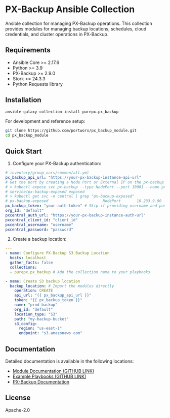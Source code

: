 # PX-Backup Ansible Collection

Ansible collection for managing PX-Backup operations. This collection provides modules for managing backup locations, schedules, cloud credentials, and cluster operations in PX-Backup.

## Requirements

- Ansible Core >= 2.17.6
- Python >= 3.9
- PX-Backup >= 2.9.0
- Stork >= 24.3.3
- Python Requests library

## Installation

```bash
ansible-galaxy collection install purepx.px_backup
```

For development and reference setup:
```bash
git clone https://github.com/portworx/px_backup_module.git
cd px_backup_module
```


## Quick Start

1. Configure your PX-Backup authentication:
```yaml
# inventory/group_vars/common/all.yml
px_backup_api_url: "https://your-px-backup-instance-api-url"
# Get the port by creating a Node Port or External IP on the px-backup service
# > kubectl expose svc px-backup --type NodePort --port 10001 --name px-backup-exposed -n central
# service/px-backup-exposed exposed
# > kubectl get svc -n central | grep "px-backup-exposed"
# px-backup-exposed                        NodePort       10.233.9.90     <none>        10001:32218/TCP
px_backup_token: "your-auth-token" # Skip if providing username and password
org_id: "default"
pxcentral_auth_url: "https://your-px-backup-instance-auth-url"
pxcentral_client_id: "client_id"
pxcentral_username: "username"
pxcentral_password: "password"
```

2. Create a backup location:
```yaml
---
- name: Configure PX-Backup S3 Backup Location
  hosts: localhost
  gather_facts: false
  collections:
  - purepx.px_backup # Add the collection name to your playbooks

- name: Create S3 backup location
  backup_location: # Import the modules directly
    operation: CREATE
    api_url: "{{ px_backup_api_url }}"
    token: "{{ px_backup_token }}"
    name: "prod-backup"
    org_id: "default"
    location_type: "S3"
    path: "my-backup-bucket"
    s3_config:
      region: "us-east-1"
      endpoint: "s3.amazonaws.com"
```

## Documentation

Detailed documentation is available in the following locations:
- [Module Documentation (GITHUB LINK)](ansible-collection/docs/README.md)
- [Example Playbooks (GITHUB LINK)](ansible-collection/examples/)
- [PX-Backup Documentation](https://docs.portworx.com/portworx-backup-on-prem)

## License

Apache-2.0
